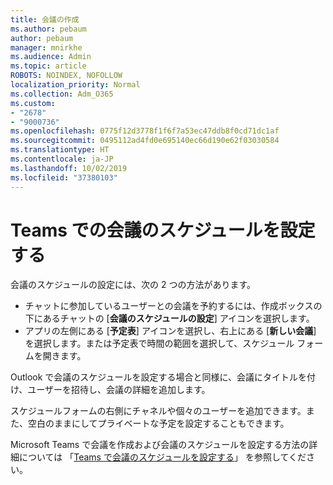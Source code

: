 ```yaml
---
title: 会議の作成
ms.author: pebaum
author: pebaum
manager: mnirkhe
ms.audience: Admin
ms.topic: article
ROBOTS: NOINDEX, NOFOLLOW
localization_priority: Normal
ms.collection: Adm_O365
ms.custom:
- "2678"
- "9000736"
ms.openlocfilehash: 0775f12d3778f1f6f7a53ec47ddb8f0cd71dc1af
ms.sourcegitcommit: 0495112ad4fd0e695140ec66d190e62f03030584
ms.translationtype: HT
ms.contentlocale: ja-JP
ms.lasthandoff: 10/02/2019
ms.locfileid: "37380103"
---
```

# <a name="schedule-a-meeting-in-teams"></a>Teams での会議のスケジュールを設定する

会議のスケジュールの設定には、次の 2 つの方法があります。 

- チャットに参加しているユーザーとの会議を予約するには、作成ボックスの下にあるチャットの [**会議のスケジュールの設定**] アイコンを選択します。
- アプリの左側にある [**予定表**] アイコンを選択し、右上にある [**新しい会議**] を選択します。または予定表で時間の範囲を選択して、スケジュール フォームを開きます。

Outlook で会議のスケジュールを設定する場合と同様に、会議にタイトルを付け、ユーザーを招待し、会議の詳細を追加します。

スケジュールフォームの右側にチャネルや個々のユーザーを追加できます。また、空白のままにしてプライベートな予定を設定することもできます。

Microsoft Teams で会議を作成および会議のスケジュールを設定する方法の詳細については 「[Teams で会議のスケジュールを設定する](https://support.office.com/article/Schedule-a-meeting-in-Teams-943507a9-8583-4c58-b5d2-8ec8265e04e5)」 を参照してください。